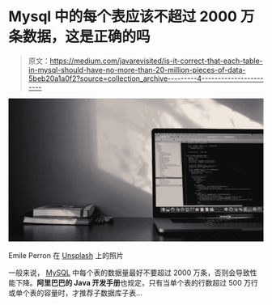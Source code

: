 # Mysql 中的每个表应该不超过 2000 万条数据，这是正确的吗

> 原文：<https://medium.com/javarevisited/is-it-correct-that-each-table-in-mysql-should-have-no-more-than-20-million-pieces-of-data-5beb20a1a0f2?source=collection_archive---------4----------------------->

![](img/94e9fa1823c6c44235aaecdd11d13f47.png)

Emile Perron 在 [Unsplash](https://unsplash.com?utm_source=medium&utm_medium=referral) 上的照片

一般来说， [MySQL](/javarevisited/top-5-courses-to-learn-mysql-in-2020-4ffada70656f) 中每个表的数据量最好不要超过 2000 万条，否则会导致性能下降。**阿里巴巴的 Java 开发手册**也规定，只有当单个表的行数超过 500 万行或单个表的容量时，才推荐子数据库子表…